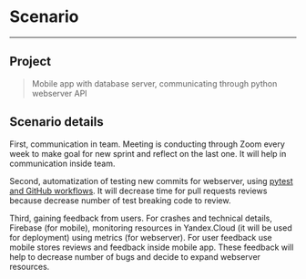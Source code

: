 # Scenario

---

## Project

> Mobile app with database server, communicating through python webserver API

## Scenario details

First, communication in team.
Meeting is conducting through Zoom every week
to make goal for new sprint and reflect on the last one.
It will help in communication inside team.

Second, automatization of testing new commits for webserver,
using [pytest and GitHub workflows](https://docs.github.com/en/actions/automating-builds-and-tests/building-and-testing-python).
It will decrease time for pull requests reviews
because decrease number of test breaking code to review.

Third, gaining feedback from users.
For crashes and technical details, Firebase (for mobile),
monitoring resources in Yandex.Cloud (it will be used for deployment)
using metrics (for webserver).
For user feedback use mobile stores reviews
and feedback inside mobile app.
These feedback will help to decrease number of bugs and
decide to expand webserver resources.
